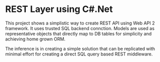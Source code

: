 # REST Layer using C#.Net

This project shows a simplistic way to create REST API using Web API 2 framework. It uses trusted SQL backend connction. Models are used as representative objects that directly map to DB tables for simplicity and achieving home grown ORM. 

The inference is in creating a simple solution that can be replicated with minimal effort for creating a direct SQL query based REST middleware.
